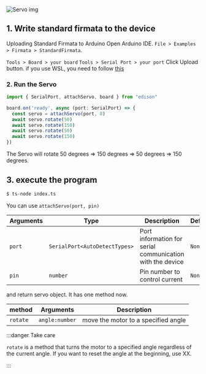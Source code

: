
![Servo img](/img/Servo.svg)

## 1. Write standard firmata to the device
Uploading Standard Firmata to Arduino
Open Arduino IDE.
`File > Examples > Firmata > StandardFirmata`.

`Tools > Board > your board`
`Tools > Serial Port > your port`
Click Upload button. if you use WSL, you need to follow [this](/docs/Getting%20Started/How%20to%20WSL.md)

### 2. Run the Servo

```ts title="index.ts"
import { SerialPort, attachServo, board } from "edison"

board.on('ready', async (port: SerialPort) => {
  const servo = attachServo(port, 8)
  await servo.rotate(50)
  await servo.rotate(150)
  await servo.rotate(50)
  await servo.rotate(150)
})
```

The Servo will rotate 50 degrees => 150 degrees => 50 degrees => 150 degrees. 



## 3. execute the program
```bash
$ ts-node index.ts 
```

You can use `attachServo(port, pin)`

| Arguments | Type   | Description      | Default |
|-----------|--------|------------------|---------|
| `port`      | `SerialPort<AutoDetectTypes>`  | Port information for serial communication with the device     | `None`    |
| `pin`      | `number`  | Pin number to control current     | `None` |

and return servo object. It has one method now.

| method | Arguments   | Description      | 
|-----------|----------|------------------|
| `rotate` | `angle:number` |move the motor to a specified angle  |

:::danger Take care

`rotate` is a method that turns the motor to a specified angle regardless of the current angle.
If you want to reset the angle at the beginning, use XX.

:::
